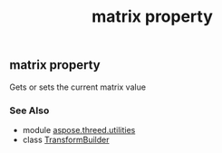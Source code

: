 ﻿---
title: matrix property
second_title: Aspose.3D for Python via .NET API References
description: 
type: docs
weight: 160
url: /python-net/aspose.threed.utilities/transformbuilder/matrix/
is_root: false
---

## matrix property


Gets or sets the current matrix value

### See Also
* module [aspose.threed.utilities](../../)
* class [TransformBuilder](/3d/python-net/aspose.threed.utilities/transformbuilder)
